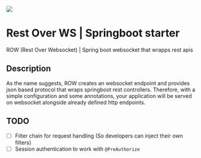 [![](https://jitpack.io/v/psychogen-labs/spring-rest-over-ws.svg)](https://jitpack.io/#psychogen-labs/spring-rest-over-ws)

# Rest Over WS | Springboot starter
ROW (Rest Over Websocket) | Spring boot websocket that wrapps rest apis

## Description
As the name suggests, ROW creates an websocket endpoint and provides json based protocol that wraps springboot rest controllers. Therefore, with a simple configuration and some annotations, your application will be served on websocket alongside already defined http endpoints.


## TODO

- [ ] Filter chain for request handling (So developers can inject their own filters)
- [ ] Session authentication to work with `@PreAuthorize`
